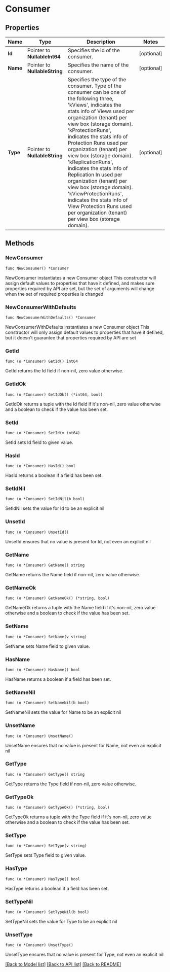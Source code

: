 # Consumer

## Properties

Name | Type | Description | Notes
------------ | ------------- | ------------- | -------------
**Id** | Pointer to **NullableInt64** | Specifies the id of the consumer. | [optional] 
**Name** | Pointer to **NullableString** | Specifies the name of the consumer. | [optional] 
**Type** | Pointer to **NullableString** | Specifies the type of the consumer. Type of the consumer can be one of the following three,  &#39;kViews&#39;, indicates the stats info of Views used per organization (tenant) per view box (storage domain). &#39;kProtectionRuns&#39;, indicates the stats info of Protection Runs used per organization (tenant) per view box (storage domain). &#39;kReplicationRuns&#39;, indicates the stats info of Replication In used per organization (tenant) per view box (storage domain). &#39;kViewProtectionRuns&#39;, indicates the stats info of View Protection Runs used per organization (tenant) per view box (storage domain). | [optional] 

## Methods

### NewConsumer

`func NewConsumer() *Consumer`

NewConsumer instantiates a new Consumer object
This constructor will assign default values to properties that have it defined,
and makes sure properties required by API are set, but the set of arguments
will change when the set of required properties is changed

### NewConsumerWithDefaults

`func NewConsumerWithDefaults() *Consumer`

NewConsumerWithDefaults instantiates a new Consumer object
This constructor will only assign default values to properties that have it defined,
but it doesn't guarantee that properties required by API are set

### GetId

`func (o *Consumer) GetId() int64`

GetId returns the Id field if non-nil, zero value otherwise.

### GetIdOk

`func (o *Consumer) GetIdOk() (*int64, bool)`

GetIdOk returns a tuple with the Id field if it's non-nil, zero value otherwise
and a boolean to check if the value has been set.

### SetId

`func (o *Consumer) SetId(v int64)`

SetId sets Id field to given value.

### HasId

`func (o *Consumer) HasId() bool`

HasId returns a boolean if a field has been set.

### SetIdNil

`func (o *Consumer) SetIdNil(b bool)`

 SetIdNil sets the value for Id to be an explicit nil

### UnsetId
`func (o *Consumer) UnsetId()`

UnsetId ensures that no value is present for Id, not even an explicit nil
### GetName

`func (o *Consumer) GetName() string`

GetName returns the Name field if non-nil, zero value otherwise.

### GetNameOk

`func (o *Consumer) GetNameOk() (*string, bool)`

GetNameOk returns a tuple with the Name field if it's non-nil, zero value otherwise
and a boolean to check if the value has been set.

### SetName

`func (o *Consumer) SetName(v string)`

SetName sets Name field to given value.

### HasName

`func (o *Consumer) HasName() bool`

HasName returns a boolean if a field has been set.

### SetNameNil

`func (o *Consumer) SetNameNil(b bool)`

 SetNameNil sets the value for Name to be an explicit nil

### UnsetName
`func (o *Consumer) UnsetName()`

UnsetName ensures that no value is present for Name, not even an explicit nil
### GetType

`func (o *Consumer) GetType() string`

GetType returns the Type field if non-nil, zero value otherwise.

### GetTypeOk

`func (o *Consumer) GetTypeOk() (*string, bool)`

GetTypeOk returns a tuple with the Type field if it's non-nil, zero value otherwise
and a boolean to check if the value has been set.

### SetType

`func (o *Consumer) SetType(v string)`

SetType sets Type field to given value.

### HasType

`func (o *Consumer) HasType() bool`

HasType returns a boolean if a field has been set.

### SetTypeNil

`func (o *Consumer) SetTypeNil(b bool)`

 SetTypeNil sets the value for Type to be an explicit nil

### UnsetType
`func (o *Consumer) UnsetType()`

UnsetType ensures that no value is present for Type, not even an explicit nil

[[Back to Model list]](../README.md#documentation-for-models) [[Back to API list]](../README.md#documentation-for-api-endpoints) [[Back to README]](../README.md)


